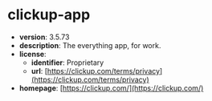 # clickup-app

- **version**: 3.5.73
- **description**: The everything app, for work.
- **license**:
  - **identifier**: Proprietary
  - **url**: [https://clickup.com/terms/privacy](https://clickup.com/terms/privacy)
- **homepage**: [https://clickup.com/](https://clickup.com/)

